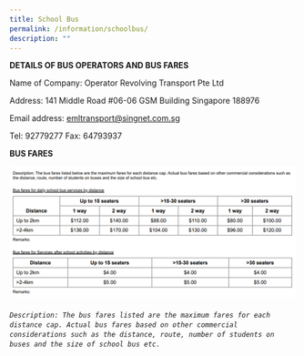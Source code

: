 ```yaml
---
title: School Bus
permalink: /information/schoolbus/
description: ""
---
```

**DETAILS OF BUS OPERATORS AND BUS FARES**


Name of Company: Operator Revolving Transport Pte Ltd 

Address: 141 Middle Road #06-06 GSM Building Singapore 188976 

Email address: emltransport@singnet.com.sg 

Tel: 92779277 
Fax: 64793937 


**BUS FARES**

![](/images/picture1.png)

###### *`Description: The bus fares listed are the maximum fares for each distance cap. Actual bus fares based on other commercial considerations such as the distance, route, number of students on buses and the size of school bus etc.`*



